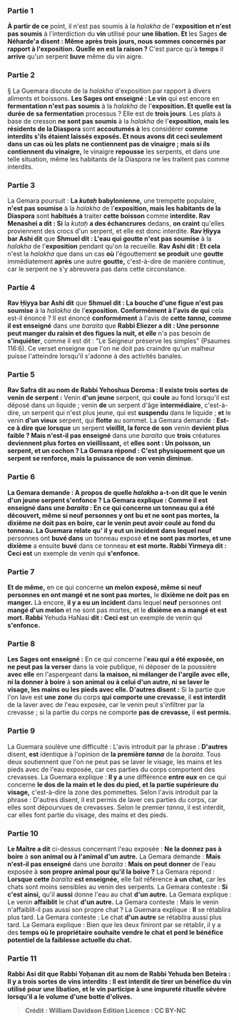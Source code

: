 
### Partie 1
<b>À partir de ce</b> point, il n'est pas soumis</b> à la <i>halakha</i> de l'<b>exposition et n'est pas soumis</b> à l'interdiction du <b>vin</b> utilisé pour <b>une libation. Et</b> les Sages <b>de Néharde'a disent : Même après trois jours, nous sommes concernés par rapport à l'exposition. Quelle en est la raison ? </b> C'est parce qu'à <b>temps</b> il <b>arrive</b> qu'un serpent <b>buve</b> même du vin aigre.

### Partie 2
§ La Guemara discute de la <i>halakha</i> d'exposition par rapport à divers aliments et boissons. <b>Les Sages ont enseigné : Le vin</b> qui est encore en <b>fermentation n'est pas soumis</b> à la <i>halakha</i> de l'<b>exposition. Et quelle est la durée de sa fermentation</b> processus ? Elle est de <b>trois jours</b>. Les plats à base de cresson</b> <b>ne sont pas soumis</b> à la <i>halakha</i> de l'<b>exposition, mais les résidents de la Diaspora</b> sont <b>accoutumés à</b> les considérer <b>comme <b>interdits</b> s'ils étaient laissés exposés. <b>Et nous avons dit</b> ceci <b>seulement</b> dans un cas <b>où</b> les plats <b>ne contiennent pas de vinaigre ; mais</b> si <b>ils</b> contiennent du vinaigre,</b> le vinaigre <b>repousse</b> les serpents, et dans une telle situation, même les habitants de la Diaspora ne les traitent pas comme interdits.

### Partie 3
La Gemara poursuit : <b>La <i>kutaḥ</i> babylonienne,</b> une trempette populaire, <b>n'est pas soumise</b> à la <i>halakha</i> de l'<b>exposition, mais les habitants de la Diaspora</b> sont <b>habitués à</b> traiter <b>cette boisson</b> comme <b>interdite. Rav Menashei a dit : Si</b> la <i>kutaḥ</i> <b>a des échancrures</b> dedans, <b>on craint</b> qu'elles proviennent des crocs d'un serpent, et elle est donc interdite. <b>Rav Ḥiyya bar Ashi dit</b> que <b>Shmuel dit : L'eau qui goutte n'est pas soumise</b> à la <i>halakha</i> de l'<b>exposition</b> pendant qu'on la recueille. <b>Rav Ashi dit : Et cela</b> n'est la <i>halakha</i> que dans un cas <b>où</b> l'égouttement <b>se produit</b> une <b>goutte</b> immédiatement <b>après</b> une autre <b>goutte,</b> c'est-à-dire de manière continue, car le serpent ne s'y abreuvera pas dans cette circonstance.

### Partie 4
<b>Rav Ḥiyya bar Ashi dit</b> que <b>Shmuel dit : La bouche d'une figue n'est pas soumise</b> à la <i>halakha</i> de l'<b>exposition. Conformément à l'avis de qui</b> cela est-il énoncé ? Il est énoncé <b>conformément</b> à l'avis de <b>cette <i>tanna</i>, comme il est enseigné</b> dans une <i>baraita</i> que <b>Rabbi Eliezer a dit : Une personne peut manger du raisin et des figues la nuit, et elle</b> n'a pas besoin de <b>s'inquiéter</b>, comme il est dit : "Le Seigneur préserve les simples"</b> (Psaumes 116:6). Ce verset enseigne que l'on ne doit pas craindre qu'un malheur puisse l'atteindre lorsqu'il s'adonne à des activités banales.

### Partie 5
<b>Rav Safra dit au nom de Rabbi Yehoshua Deroma : Il existe trois sortes de</b> <b>venin de serpent :</b> Venin <b>d'un jeune</b> serpent, qui <b>coule</b> au fond lorsqu'il est déposé dans un liquide ; venin <b>de</b> un serpent d'âge <b>intermédiaire</b>, c'est-à-dire, un serpent qui n'est plus jeune, qui est <b>suspendu</b> dans le liquide ; <b>et</b> le venin <b>d'un vieux</b> serpent, qui <b>flotte</b> au sommet. La Gemara demande : <b>Est-ce à dire que lorsque</b> un serpent <b>vieillit, la force de son</b> venin <b>devient plus faible ? Mais n'est-il pas enseigné</b> dans une <i>baraita</i> que <b>trois</b> créatures <b>deviennent plus fortes en vieillissant,</b> et <b>elles sont : Un poisson, un serpent, et un cochon ? La Gemara répond : <b>C'est</b> physiquement <b>que</b> un serpent <b>se renforce,</b> mais la puissance de <b>son venin diminue.</b>

### Partie 6
La Gemara demande : <b>A propos de quelle <i>halakha</i></b> a-t-on dit que le venin <b>d'un jeune</b> serpent <b>s'enfonce ?</b> La Gemara explique : <b>Comme il est enseigné</b> dans une <i>baraita</i> : En ce qui concerne <b>un tonneau qui a été découvert, même si neuf</b> personnes <b>y ont bu et ne sont pas mortes,</b> la <b>dixième ne doit pas en boire,</b> car le venin peut avoir coulé au fond du tonneau. La Guemara relate qu' <b>il y eut un incident</b> dans lequel neuf</b> personnes ont <b>buvé dans</b> un tonneau exposé <b>et ne sont pas mortes, et une dixième</b> a ensuite <b>buvé</b> dans ce tonneau <b>et est morte. Rabbi Yirmeya dit : Ceci est</b> un exemple de venin qui <b>s'enfonce.</b>

### Partie 7
<b>Et de même,</b> en ce qui concerne <b>un melon exposé, même si neuf personnes en ont mangé et ne sont pas mortes,</b> le <b>dixième ne doit pas en manger.</b> Là encore, <b>il y a eu un incident</b> dans lequel <b>neuf</b> personnes ont <b>mangé d'un melon</b> et ne sont pas mortes, et</b> le <b>dixième en a mangé et est mort. Rabbi</b> Yehuda HaNasi <b>dit : Ceci est</b> un exemple de venin qui <b>s'enfonce.</b>

### Partie 8
<b>Les Sages ont enseigné :</b> En ce qui concerne l'<b>eau qui a été exposée, on ne peut pas la verser</b> dans la voie publique, ni déposer</b> de la poussière <b>avec elle</b> en l'aspergeant dans <b>la maison, ni mélanger de l'argile avec elle, ni la donner à boire</b> à <b>son animal ou à celui d'un autre, ni se laver le visage, les mains ou les pieds avec elle. D'autres disent :</b> Si la partie que l'on lave est <b>une zone</b> du corps <b>qui comporte une crevasse</b>, il <b>est interdit</b> de la laver avec de l'eau exposée, car le venin peut s'infiltrer par la crevasse ; si la partie du corps ne comporte <b>pas de crevasse,</b> il <b>est permis.</b>

### Partie 9
La Guemara soulève une difficulté : L'avis introduit par la phrase : <b>D'autres</b> disent, <b>est</b> identique à l'opinion de <b>la première <i>tanna</i></b> de la <i>baraita</i>. Tous deux soutiennent que l'on ne peut pas se laver le visage, les mains et les pieds avec de l'eau exposée, car ces parties du corps comportent des crevasses. La Guemara explique : <b>Il y a</b> une différence <b>entre eux</b> en ce qui concerne <b>le dos de la main et le dos du pied, et la partie supérieure du visage,</b> c'est-à-dire la zone des pommettes. Selon l'avis introduit par la phrase : D'autres disent, il est permis de laver ces parties du corps, car elles sont dépourvues de crevasses. Selon le premier <i>tanna</i>, il est interdit, car elles font partie du visage, des mains et des pieds.

### Partie 10
<b>Le Maître a dit</b> ci-dessus concernant l'eau exposée : <b>Ne la donnez pas à boire</b> à <b>son animal ou à l'animal d'un autre.</b> La Gemara demande : <b>Mais n'est-il pas enseigné</b> dans une <i>baraita</i> : <b>Mais on peut donner</b> de l'eau exposée à <b>son propre animal pour qu'il la boive ?</b> La Gemara répond : <b>Lorsque cette</b> <i>baraïta</i> <b>est enseignée,</b> elle fait référence <b>à un chat,</b> car les chats sont moins sensibles au venin des serpents. La Gemara conteste : <b>Si c'est ainsi,</b> qu'il <b>aussi</b> donne l'eau au chat <b>d'un autre.</b> La Gemara explique : Le venin <b>affaiblit</b> le chat <b>d'un autre.</b> La Gemara conteste : Mais le venin n'affaiblit-il pas aussi son</b> propre chat ? La Guemara explique : <b>Il</b> se rétablira plus tard.</b> La Gemara conteste : Le chat <b>d'un autre</b> se rétablira aussi plus tard.</b> La Gemara explique : Bien que les deux finiront par se rétablir, il y a des <b>temps où le propriétaire <b>souhaite vendre</b> le chat <b>et perd</b> le bénéfice potentiel <b>de la faiblesse actuelle du chat.

### Partie 11
<b>Rabbi Asi dit</b> que <b>Rabbi Yoḥanan dit au nom de Rabbi Yehuda ben Beteira : Il y a trois</b> sortes de <b>vins interdits : </b> Il est <b>interdit de</b> tirer un <b>bénéfice du vin</b> utilisé pour <b>une libation, et</b> le vin <b>participe à une <b>impureté</b> rituelle sévère lorsqu'il</b> a le volume d'<b>une botte d'olives. </b>

>Crédit : William Davidson Edition
>Licence : CC BY-NC